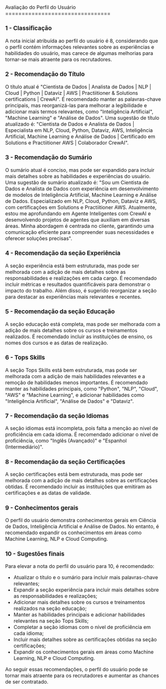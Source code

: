 <span style="font-size: 16px;">
Avaliação do Perfil do Usuário
================================

### 1 - Classificação

A nota inicial atribuída ao perfil do usuário é 8, considerando que o perfil contém informações relevantes sobre as experiências e habilidades do usuário, mas carece de algumas melhorias para tornar-se mais atraente para os recrutadores.

### 2 - Recomendação do Título

O título atual é "Cientista de Dados | Analista de Dados | NLP | Cloud | Python | Dataviz | AWS | Practiitioner & Solutions certifications | CrewAI". É recomendado manter as palavras-chave principais, mas reorganizá-las para melhorar a legibilidade e adicionar mais termos relevantes, como "Inteligência Artificial", "Machine Learning" e "Análise de Dados". Uma sugestão de título atualizado é:
"Cientista de Dados e Analista de Dados | Especialista em NLP, Cloud, Python, Dataviz, AWS, Inteligência Artificial, Machine Learning e Análise de Dados | Certificado em Solutions e Practiitioner AWS | Colaborador CrewAI".

### 3 - Recomendação do Sumário

O sumário atual é conciso, mas pode ser expandido para incluir mais detalhes sobre as habilidades e experiências do usuário. Uma sugestão de sumário atualizado é:
"Sou um Cientista de Dados e Analista de Dados com experiência em desenvolvimento de modelos de Inteligência Artificial, Machine Learning e Análise de Dados. Especializado em NLP, Cloud, Python, Dataviz e AWS, com certificações em Solutions e Practiitioner AWS. Atualmente, estou me aprofundando em Agente Inteligentes com CrewAI e desenvolvendo projetos de agentes que auxiliam em diversas áreas. Minha abordagem é centrada no cliente, garantindo uma comunicação eficiente para compreender suas necessidades e oferecer soluções precisas".

### 4 - Recomendação da seção Experiência

A seção experiência está bem estruturada, mas pode ser melhorada com a adição de mais detalhes sobre as responsabilidades e realizações em cada cargo. É recomendado incluir métricas e resultados quantificáveis para demonstrar o impacto do trabalho. Além disso, é sugerido reorganizar a seção para destacar as experiências mais relevantes e recentes.

### 5 - Recomendação da seção Educação

A seção educação está completa, mas pode ser melhorada com a adição de mais detalhes sobre os cursos e treinamentos realizados. É recomendado incluir as instituições de ensino, os nomes dos cursos e as datas de realização.

### 6 - Tops Skills

A seção Tops Skills está bem estruturada, mas pode ser melhorada com a adição de mais habilidades relevantes e a remoção de habilidades menos importantes. É recomendado manter as habilidades principais, como "Python", "NLP", "Cloud", "AWS" e "Machine Learning", e adicionar habilidades como "Inteligência Artificial", "Análise de Dados" e "Dataviz".

### 7 - Recomendação da seção Idiomas

A seção idiomas está incompleta, pois falta a menção ao nível de proficiência em cada idioma. É recomendado adicionar o nível de proficiência, como "Inglês (Avançado)" e "Espanhol (Intermediário)".

### 8 - Recomendação da seção Certificações

A seção certificações está bem estruturada, mas pode ser melhorada com a adição de mais detalhes sobre as certificações obtidas. É recomendado incluir as instituições que emitiram as certificações e as datas de validade.

### 9 - Conhecimentos gerais

O perfil do usuário demonstra conhecimentos gerais em Ciência de Dados, Inteligência Artificial e Análise de Dados. No entanto, é recomendado expandir os conhecimentos em áreas como Machine Learning, NLP e Cloud Computing.

### 10 - Sugestões finais

Para elevar a nota do perfil do usuário para 10, é recomendado:
* Atualizar o título e o sumário para incluir mais palavras-chave relevantes;
* Expandir a seção experiência para incluir mais detalhes sobre as responsabilidades e realizações;
* Adicionar mais detalhes sobre os cursos e treinamentos realizados na seção educação;
* Manter as habilidades principais e adicionar habilidades relevantes na seção Tops Skills;
* Completar a seção idiomas com o nível de proficiência em cada idioma;
* Incluir mais detalhes sobre as certificações obtidas na seção certificações;
* Expandir os conhecimentos gerais em áreas como Machine Learning, NLP e Cloud Computing.

Ao seguir essas recomendações, o perfil do usuário pode se tornar mais atraente para os recrutadores e aumentar as chances de ser contratado.
</span>